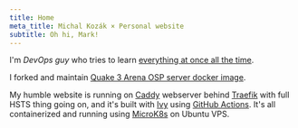 ```yaml
---
title: Home
meta_title: Michal Kozák × Personal website
subtitle: Oh hi, Mark!
---
```


I'm *DevOps guy* who tries to learn [everything at once all the time](@root/cv//).

I forked and maintain [Quake 3 Arena OSP server docker image](https://github.com/wokoman/docker-quake3-osp-server).

My humble website is running on [Caddy](https://caddyserver.com/) webserver behind [Traefik](https://containo.us/traefik/) with full HSTS thing going on, and it's built with [Ivy](https://github.com/dmulholl/ivy) using [GitHub Actions](https://github.com/features/actions). It's all containerized and running using [MicroK8s](https://microk8s.io/) on Ubuntu VPS.